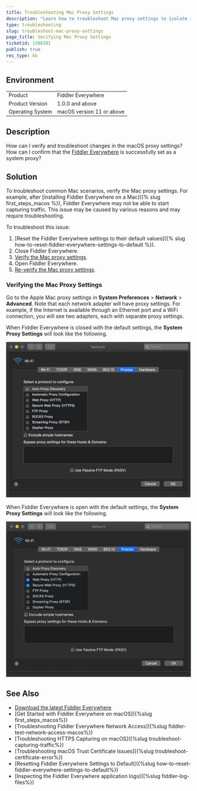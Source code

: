 ```yaml
---
title: Troubleshooting Mac Proxy Settings
description: "Learn how to troubleshoot Mac proxy settings to isolate issues related to starting up the Fiddler Everywhere web-debugging proxy client."
type: troubleshooting
slug: troubleshoot-mac-proxy-settings
page_title: Verifying Mac Proxy Settings
ticketid: 1388381
publish: true
res_type: kb
---
```


## Environment

|   |   |
|---|---|
| Product   |  Fiddler Everywhere  |
| Product Version |  1.0.0 and above  |
| Operating System| macOS version 11 or above |

## Description

How can I verify and troubleshoot changes in the macOS proxy settings? How can I confirm that the [Fiddler Everywhere](https://www.telerik.com/fiddler/fiddler-everywhere) is successfully set as a system proxy?

## Solution

To troubleshoot common Mac scenarios, verify the Mac proxy settings. For example, after [installing Fiddler Everywhere on a Mac]({% slug first_steps_macos %}), Fiddler Everywhere may not be able to start capturing traffic. This issue may be caused by various reasons and may require troubleshooting.

To troubleshoot this issue:

1. [Reset the Fiddler Everywhere settings to their default values]({% slug how-to-reset-fiddler-everywhere-settings-to-default %}).
1. Close Fiddler Everywhere.
1. [Verify the Mac proxy settings](#verifying-the-mac-proxy-settings).
1. Open Fiddler Everywhere.
1. [Re-verify the Mac proxy settings](#verifying-the-mac-proxy-settings).

### Verifying the Mac Proxy Settings

Go to the Apple Mac proxy settings in **System Preferences** > **Network** > **Advanced**. Note that each network adapter will have proxy settings. For example, if the Internet is available through an Ethernet port and a WiFi connection, you will see two adapters, each with separate proxy settings.

When Fiddler Everywhere is closed with the default settings, the **System Proxy Settings** will look like the following.

![mac proxy settings no proxy](../images/kb/mac-proxy-settings/mac-proxy-settings-no-proxy.png)

When Fiddler Everywhere is open with the default settings, the **System Proxy Settings** will look like the following.

![mac proxy settings with proxy](../images/kb/mac-proxy-settings/mac-proxy-settings-proxy-on.png)

## See Also

* [Download the latest Fiddler Everywhere](https://www.telerik.com/download/fiddler-everywhere)
* [Get Started with Fiddler Everywhere on macOS]({%slug first_steps_macos%})
* [Troubleshooting Fiddler Everywhere Network Access]({%slug fiddler-test-network-access-macos%})
* [Troubleshooting HTTPS Capturing on macOS]({%slug troubleshoot-capturing-traffic%})
* [Troubleshooting macOS Trust Certificate Issues]({%slug troubleshoot-certificate-error%})
* [Resetting Fiddler Everywhere Settings to Default]({%slug how-to-reset-fiddler-everywhere-settings-to-default%})
* [Inspecting the Fiddler Everywhere application logs]({%slug fiddler-log-files%})
